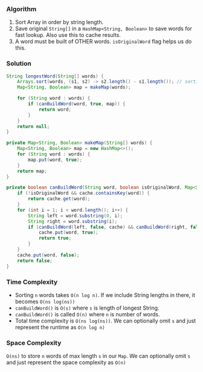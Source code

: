 ### Algorithm

1. Sort Array in order by string length.
1. Save original `String[]` in a `HashMap<String, Boolean>` to save words for fast lookup. Also use this to cache results.
1. A word must be built of OTHER words. `isOriginalWord` flag helps us do this.

### Solution

```java
String longestWord(String[] words) {
    Arrays.sort(words, (s1, s2) -> s2.length() - s1.length()); // sorting backwards to put longer words in front
    Map<String, Boolean> map = makeMap(words);

    for (String word : words) {
        if (canBuildWord(word, true, map)) {
            return word;
        }
    }
    return null;
}

private Map<String, Boolean> makeMap(String[] words) {
    Map<String, Boolean> map = new HashMap<>();
    for (String word : words) {
        map.put(word, true);
    }
    return map;
}

private boolean canBuildWord(String word, boolean isOriginalWord, Map<String, Boolean> cache) {
    if (!isOriginalWord && cache.containsKey(word)) {
        return cache.get(word);
    }
    for (int i = 1; i < word.length(); i++) {
        String left = word.substring(0, i);
        String right = word.substring(i);
        if (canBuildWord(left, false, cache) && canBuildWord(right, false, cache)) {
            cache.put(word, true);
            return true;
        }
    }
    cache.put(word, false);
    return false;
}
```

### Time Complexity

- Sorting `n` words takes `O(n log n)`. If we include String lengths in there, it becomes `O(ns log(ns))`
- `canBuildWord()` is `O(s)` where `s` is length of longest String.
- `canBuildWord()` is called `O(n)` where `n` is number of words.
- Total time complexity is `O(ns log(ns))`. We can optionally omit `s` and just represent the runtime as `O(n log n)`

### Space Complexity

`O(ns)` to store `n` words of max length `s` in our `Map`. We can optionally omit `s` and just represent the space complexity as `O(n)`
